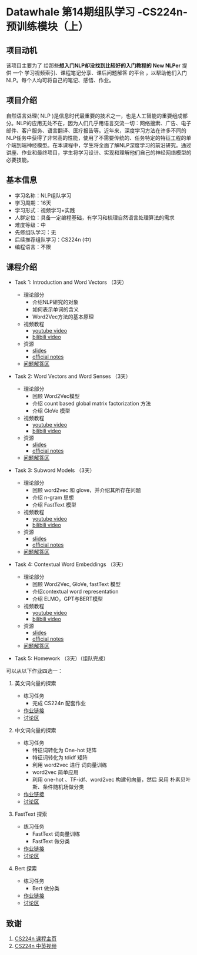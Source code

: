 # Datawhale 第14期组队学习 -CS224n-预训练模块（上）

## 项目动机

该项目主要为了 给那些**想入门NLP却没找到比较好的入门教程的 New NLPer** 提供 一个 学习视频索引、课程笔记分享、课后问题解答 的平台 ，以帮助他们入门 NLP。每个人均可将自己的笔记、感悟、作业。

## 项目介绍

自然语言处理( NLP )是信息时代最重要的技术之一，也是人工智能的重要组成部分。NLP的应用无处不在，因为人们几乎用语言交流一切：网络搜索、广告、电子邮件、客户服务、语言翻译、医疗报告等。近年来，深度学习方法在许多不同的NLP任务中获得了非常高的性能，使用了不需要传统的、任务特定的特征工程的单个端到端神经模型。在本课程中，学生将全面了解NLP深度学习的前沿研究。通过讲座、作业和最终项目，学生将学习设计、实现和理解他们自己的神经网络模型的必要技能。

## 基本信息

- 学习名称：NLP组队学习
- 学习周期：16天
- 学习形式：视频学习+实践
- 人群定位：具备一定编程基础，有学习和梳理自然语言处理算法的需求
- 难度等级：中
- 先修组队学习：无
- 后续推荐组队学习：CS224n (中)
- 编程语言：不限

## 课程介绍

- Task 1: Introduction and Word Vectors （3天）
  - 理论部分
    - 介绍NLP研究的对象
    - 如何表示单词的含义
    - Word2Vec方法的基本原理
  - 视频教程
    - [youtube video](https://www.youtube.com/watch?v=8rXD5-xhemo)
    - [bilibili video](https://www.bilibili.com/video/BV1s4411N7fC?p=1) 
  - 资源
    - [slides](Lecture/Lecture1/slides/) 
    - [official notes](Lecture/Lecture1/official_notes/)
  - [问题解答区](https://github.com/km1994/Datawhale_NLP_CS224n/issues/1)
  
- Task 2: Word Vectors and Word Senses （3天）
  - 理论部分
    - 回顾 Word2Vec模型
    - 介绍 count based global matrix factorization 方法
    - 介绍 GloVe 模型
  - 视频教程
    - [youtube video](https://www.youtube.com/watch?v=kEMJRjEdNzM&list=PLoROMvodv4rOhcuXMZkNm7j3fVwBBY42z&index=2)
    - [bilibili video](https://www.bilibili.com/video/BV1s4411N7fC?p=2)
  - 资源
    - [slides](Lecture/Lecture2/slides/) 
    - [official notes](Lecture/Lecture2/official_notes/)
  - [问题解答区](https://github.com/km1994/Datawhale_NLP_CS224n/issues/2)
  
- Task 3: Subword Models （3天）
  - 理论部分
    - 回顾 word2vec 和 glove，并介绍其所存在问题
    - 介绍 n-gram 思想
    - 介绍 FastText 模型
  - 视频教程
    - [youtube video](https://www.youtube.com/watch?v=9oTHFx0Gg3Q&list=PLoROMvodv4rOhcuXMZkNm7j3fVwBBY42z&index=12)
    - [bilibili video](https://www.bilibili.com/video/BV1s4411N7fC?p=12)
  - 资源
    - [slides](Lecture/Lecture12/slides/) 
    - [official notes](Lecture/Lecture12/official_notes/) 
  - [问题解答区](https://github.com/km1994/Datawhale_NLP_CS224n/issues/12)

- Task 4: Contextual Word Embeddings  （3天）
  - 理论部分
    - 回顾 Word2Vec, GloVe, fastText 模型
    - 介绍contextual word representation
    - 介绍 ELMO，GPT与BERT模型
  - 视频教程
    - [youtube video](https://www.youtube.com/watch?v=kEMJRjEdNzM&list=PLoROMvodv4rOhcuXMZkNm7j3fVwBBY42z&index=13)
    - [bilibili video](https://www.bilibili.com/video/BV1s4411N7fC?p=13)
  - 资源
    - [slides](Lecture/Lecture13/slides/) 
    - [official notes](Lecture/Lecture14/official_notes/)
  - [问题解答区](https://github.com/km1994/Datawhale_NLP_CS224n/issues/13)

- Task 5: Homework （3天）（组队完成）

可以从以下作业四选一：

1. 英文词向量的探索
   - 练习任务
     - 完成 CS224n 配套作业
   - [作业链接](Assignments/official/homework1/en/)
   - [讨论区](https://github.com/km1994/Datawhale_NLP_CS224n/issues/21)
   
2. 中文词向量的探索
   - 练习任务
     - 特征词转化为 One-hot 矩阵
     - 特征词转化为 tdidf 矩阵
     - 利用 word2vec 进行 词向量训练
     - word2vec 简单应用
     - 利用 one-hot 、TF-idf、word2vec 构建句向量，然后 采用 朴素贝叶斯、条件随机场做分类
   - [作业链接](Assignments/official/homework1/zh/)
   - [讨论区](https://github.com/km1994/Datawhale_NLP_CS224n/issues/21) 
  
3. FastText 探索
   - 练习任务
     - FastText 词向量训练
     - FastText 做分类
   - [作业链接](Assignments/official/homework1/FastText/)
   - [讨论区](https://github.com/km1994/Datawhale_NLP_CS224n/issues/21) 

1. Bert 探索
   - 练习任务
     - Bert 做分类
   - [作业链接](Assignments/official/homework1/Bert/)
   - [讨论区](https://github.com/km1994/Datawhale_NLP_CS224n/issues/21) 

## 致谢

1. [CS224n 课程主页](http://web.stanford.edu/class/cs224n/index.html)
2. [CS224n 中英视频](https://www.bilibili.com/video/BV1s4411N7fC)
  